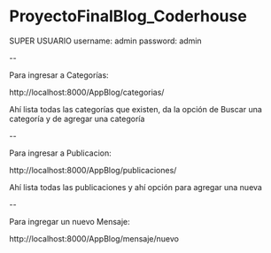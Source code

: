 # ProyectoFinalBlog_Coderhouse

SUPER USUARIO
username: admin
password: admin

--

Para ingresar a Categorías:

http://localhost:8000/AppBlog/categorias/

Ahí lista todas las categorías que existen, da la opción de Buscar una categoría y de agregar una categoría

--

Para ingresar a Publicacion:

http://localhost:8000/AppBlog/publicaciones/

Ahí lista todas las publicaciones y ahí opción para agregar una nueva

--

Para ingregar un nuevo Mensaje:

http://localhost:8000/AppBlog/mensaje/nuevo